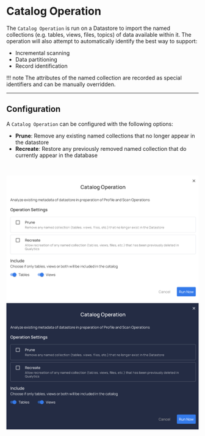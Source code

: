 # Catalog Operation

The `Catalog Operation` is run on a Datastore to import the named collections (e.g. tables, views, files, topics) of data available within it. The operation will also attempt to automatically identify the best way to support:

* Incremental scanning
* Data partitioning
* Record identification

!!! note
    The attributes of the named collection are recorded as special identifiers and can be manually overridden.

---
## Configuration


A `Catalog Operation` can be configured with the following options:

* **Prune**: Remove any existing named collections that no longer appear in the datastore
* **Recreate**: Restore any previously removed named collection that do currently appear in the database
<br>

![Screenshot](../assets/operations/operation-catalog-light.png#only-light)
![Screenshot](../assets/operations/operation-catalog-dark.png#only-dark)